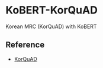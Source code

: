 # KoBERT-KorQuAD
Korean MRC (KorQuAD) with KoBERT

## Reference
- [KorQuAD](https://korquad.github.io/category/1.0_KOR.html)
